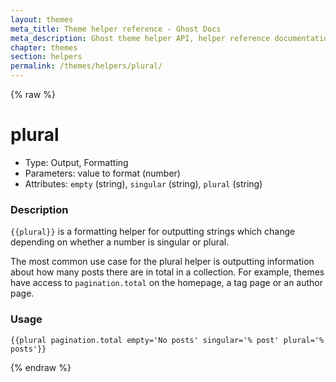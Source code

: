 ```yaml
---
layout: themes
meta_title: Theme helper reference - Ghost Docs
meta_description: Ghost theme helper API, helper reference documentation
chapter: themes
section: helpers
permalink: /themes/helpers/plural/
---
```


{% raw %}

# plural

 * Type: Output, Formatting
 * Parameters: value to format (number)
 * Attributes:  `empty` (string), `singular` (string), `plural` (string)

<!--
 * Origin: Ghost
 * Required: No
 * Context: All
 -->

### Description

`{{plural}}` is a formatting helper for outputting strings which change depending on whether a number is singular or plural.

The most common use case for the plural helper is outputting information about how many posts there are in total in a collection. For example, themes have access to `pagination.total` on the homepage, a tag page or an author page.

### Usage

```
{{plural pagination.total empty='No posts' singular='% post' plural='% posts'}}
```











{% endraw %}